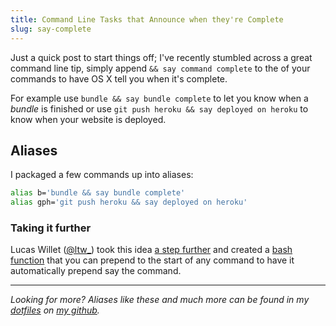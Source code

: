 ```yaml
---
title: Command Line Tasks that Announce when they're Complete
slug: say-complete
---
```


Just a quick post to start things off; I've recently stumbled across a great command line tip, simply append `&& say command complete` to the of your commands to have OS X tell you when it's complete.

For example use `bundle && say bundle complete` to let you know when a _bundle_ is finished or use `git push heroku && say deployed on heroku` to know when your website is deployed.

## Aliases

I packaged a few commands up into aliases:

``` sh
alias b='bundle && say bundle complete'
alias gph='git push heroku && say deployed on heroku'
```

### Taking it further

Lucas Willet ([@ltw_](http://twitter.com/ltw_)) took this idea [a step further](http://til.developingego.com/post/5326426892/a-function-to-automate-say) and created a [bash function](https://github.com/ltw/oh-my-zsh/commit/5ae46606d964619b987b4a51b68cc82ee7a9db1d) that you can prepend to the start of any command to have it automatically prepend say the command.

___

_Looking for more? Aliases like these and much more can be found in my [dotfiles](https://github.com/twe4ked/dotfiles) on [my github](https://github.com/twe4ked)._
